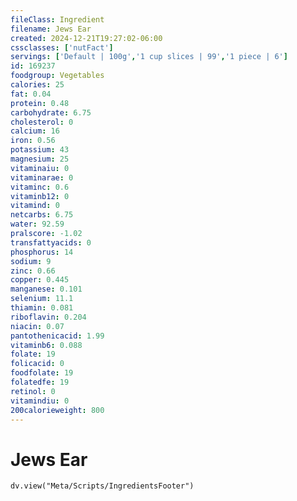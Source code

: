 ```yaml
---
fileClass: Ingredient
filename: Jews Ear
created: 2024-12-21T19:27:02-06:00
cssclasses: ['nutFact']
servings: ['Default | 100g','1 cup slices | 99','1 piece | 6']
id: 169237
foodgroup: Vegetables
calories: 25
fat: 0.04
protein: 0.48
carbohydrate: 6.75
cholesterol: 0
calcium: 16
iron: 0.56
potassium: 43
magnesium: 25
vitaminaiu: 0
vitaminarae: 0
vitaminc: 0.6
vitaminb12: 0
vitamind: 0
netcarbs: 6.75
water: 92.59
pralscore: -1.02
transfattyacids: 0
phosphorus: 14
sodium: 9
zinc: 0.66
copper: 0.445
manganese: 0.101
selenium: 11.1
thiamin: 0.081
riboflavin: 0.204
niacin: 0.07
pantothenicacid: 1.99
vitaminb6: 0.088
folate: 19
folicacid: 0
foodfolate: 19
folatedfe: 19
retinol: 0
vitamindiu: 0
200calorieweight: 800
---
```


# Jews Ear

```dataviewjs
dv.view("Meta/Scripts/IngredientsFooter")
```